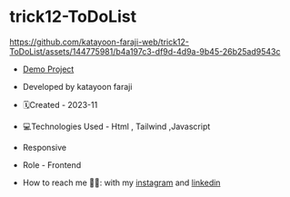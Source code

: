 # trick12-ToDoList
https://github.com/katayoon-faraji-web/trick12-ToDoList/assets/144775981/b4a197c3-df9d-4d9a-9b45-26b25ad9543c

- [Demo Project](https://katayoon-faraji-web.github.io/trick12-ToDoList/)

- Developed by katayoon faraji

- 🗓️Created - 2023-11

- 💻Technologies Used - Html , Tailwind ,Javascript

- Responsive
  
- Role - Frontend

- How to reach me 👩🏻: with my [instagram](https://instagram.com/katayoon_faraji_web) and [linkedin](https://www.linkedin.com/in/katayoon-faraji-web-3b722b207r)

